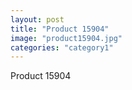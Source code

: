 ```yaml
---
layout: post
title: "Product 15904"
image: "product15904.jpg"
categories: "category1"
---
```

Product 15904
